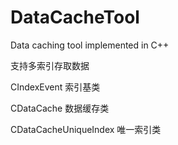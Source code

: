 # DataCacheTool
Data caching tool implemented in C++

支持多索引存取数据

CIndexEvent 索引基类

CDataCache 数据缓存类

CDataCacheUniqueIndex 唯一索引类
